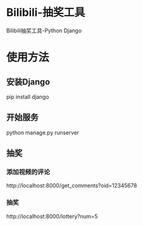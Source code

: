 # Bilibili-抽奖工具
Bilibili抽奖工具-Python Django

# 使用方法
## 安装Django
pip install django
## 开始服务
python manage.py runserver
## 抽奖
### 添加视频的评论
http://localhost:8000/get_comments?oid=12345678
### 抽奖
http://localhost:8000/lottery?num=5

